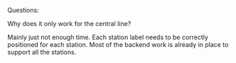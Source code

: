 Questions:

Why does it only work for the central line?

Mainly just not enough time. Each station label needs to be correctly positioned for each station. Most of the backend work is already in place to support all the stations.

